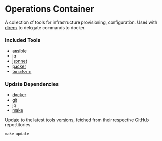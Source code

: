 # Operations Container

A collection of tools for infrastructure provisioning, configuration. Used with [direnv](https://direnv.net) to
delegate commands to docker.

### Included Tools

- [ansible](https://docs.ansible.com/ansible/latest/index.html)
- [jq](https://stedolan.github.io/jq/)
- [jsonnet](https://jsonnet.org/)
- [packer](https://www.packer.io/docs/commands/index.html)
- [terraform](https://www.terraform.io/docs/cli-index.html)

### Update Dependencies

- [docker](https://www.docker.com)
- [git](https://git-scm.com/)
- [jq](https://stedolan.github.io/jq/)
- [make](https://www.gnu.org/software/make/)

Update to the latest tools versions, fetched from their respective GitHub repostitories.

    make update
